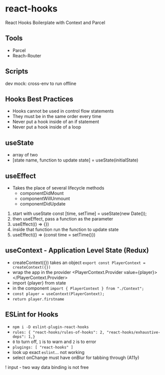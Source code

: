 # react-hooks

React Hooks Boilerplate with Context and Parcel

## Tools

-   Parcel
-   Reach-Router

## Scripts

dev mock: cross-env to run offline

## Hooks Best Practices

-   Hooks cannot be used in control flow statements
-   They must be in the same order every time
-   Never put a hook inside of an if statement
-   Never put a hook inside of a loop

## useState

-   array of two
-   [state name, function to update state] = useState(initialState)

## useEffect

-   Takes the place of several lifecycle methods
    -   componentDidMount
    -   componentWillUnmount
    -   componentDidUpdate

1.  start with useState const [time, setTime] = useState(new Date());
2.  then useEffect, pass a function as the parameter
3.  useEffect(() => {})
4.  inside that function run the function to update state
5.  useEffect(() => {const time = setTime()})

## useContext - Application Level State (Redux)

-   createContext({}) takes an object `export const PlayerContext = createContext({})`
-   wrap the app in the provider <PlayerContext.Provider value={player}><One /></PlayerContext.Provider>
-   import {player} from state
-   in the component `import { PlayerContext } from "./Context";`
-   `const player = useContext(PlayerContext);`
-   `return player.firstname`

## ESLint for Hooks

-   `npm i -D eslint-plugin-react-hooks`
-   `rules: { "react-hooks/rules-of-hooks": 2, "react-hooks/exhaustive-deps": 1,}`
-   `0` to turn off, `1` is to warn and `2` is to error
-   `plugings: [ "react-hooks" ]`
-   look up exact `eslint`... not working
-   select onChange must have onBlur for tabbing through (A11y)

! input - two way data binding is not free

